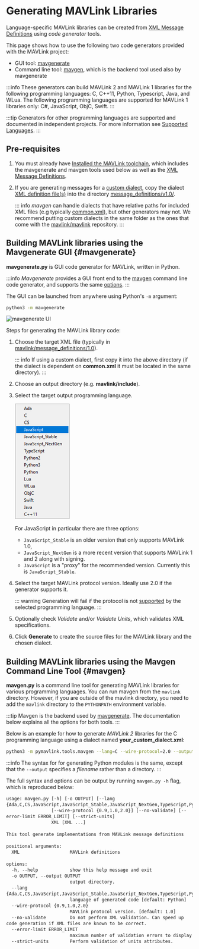 # Generating MAVLink Libraries

Language-specific MAVLink libraries can be created from [XML Message Definitions](../messages/index.md) using _code generator_ tools.

This page shows how to use the following two code generators provided with the MAVLink project:

- GUI tool: [mavgenerate](#mavgenerate)
- Command line tool: [mavgen](#mavgen), which is the backend tool used also by mavgenerate

:::info
These generators can build MAVLink 2 and MAVLink 1 libraries for the following programming languages: C, C++11, Python, Typescript, Java, and WLua.
The following programming languages are supported for MAVLink 1 libraries only: C#, JavaScript, ObjC, Swift.
:::

:::tip
Generators for other programming languages are supported and documented in independent projects.
For more information see [Supported Languages](../index.md#supported_languages).
:::

## Pre-requisites

1. You must already have [Installed the MAVLink toolchain](../getting_started/installation.md), which includes the mavgenerate and mavgen tools used below as well as the [XML Message Definitions](../messages/index.md).
2. If you are generating messages for a [custom dialect](../messages/index.md#dialects), copy the dialect [XML definition file(s)](../messages/index.md#xml-definition-files--dialects) into the directory [message_definitions/v1.0/](https://github.com/mavlink/mavlink/tree/master/message_definitions/v1.0).

   ::: info
   _mavgen_ can handle dialects that have relative paths for included XML files (e.g typically [common.xml](../messages/common.md)), but other generators may not.
   We recommend putting custom dialects in the same folder as the ones that come with the [mavlink/mavlink](https://github.com/mavlink/mavlink) repository.
   :::

## Building MAVLink libraries using the Mavgenerate GUI {#mavgenerate}

**mavgenerate.py** is GUI code generator for MAVLink, written in Python.

:::info
_Mavgenerate_ provides a GUI front end to the [mavgen](#mavgen) command line code generator, and supports the same [options](#mavgen_options).
:::

The GUI can be launched from anywhere using Python's `-m` argument:

```sh
python3 -m mavgenerate
```

![mavgenerate UI](../../assets/mavgen/mavlink_generator.png)

Steps for generating the MAVLink library code:

1. Choose the target XML file (typically in [mavlink/message_definitions/1.0](https://github.com/mavlink/mavlink/tree/master/message_definitions/v1.0)).

   ::: info
   If using a custom dialect, first copy it into the above directory (if the dialect is dependent on **common.xml** it must be located in the same directory).
   :::

2. Choose an output directory (e.g. **mavlink/include**).

3. Select the target output programming language.

   ![mavgenerate UI - language list](../../assets/mavgen/malink_gen_ui_languages.png)

   For JavaScript in particular there are three options:

   - `JavaScript_Stable` is an older version that only supports MAVLink 1.0,
   - `JavaScript_NextGen` is a more recent version that supports MAVLink 1 and 2 along with signing.
   - `JavaScript` is a "proxy" for the recommended version. Currently this is `JavaScript_Stable`.

4. Select the target MAVLink protocol version. Ideally use 2.0 if the generator supports it.

   ::: warning
   Generation will fail if the protocol is not [supported](../index.md#supported_languages) by the selected programming language.
   :::

5. Optionally check _Validate_ and/or _Validate Units_, which validates XML specifications.

6. Click **Generate** to create the source files for the MAVLink library and the chosen dialect.

## Building MAVLink libraries using the Mavgen Command Line Tool {#mavgen}

**mavgen.py** is a command line tool for generating MAVLink libraries for various programming languages.
You can run mavgen from the `mavlink` directory. However, if you are outside of the mavlink directory, you need to add the `mavlink` directory to the `PYTHONPATH` environment variable.

:::tip
Mavgen is the backend used by [mavgenerate](#mavgenerate).
The documentation below explains all the options for both tools.
:::

Below is an example for how to generate _MAVLink 2_ libraries for the C programming language using a dialect named **your_custom_dialect.xml**:

```sh
python3 -m pymavlink.tools.mavgen --lang=C --wire-protocol=2.0 --output=generated/include/mavlink/v2.0 message_definitions/v1.0/your_custom_dialect.xml
```

:::info
The syntax for for generating Python modules is the same, except that the `--output` specifies a _filename_ rather than a directory.
:::

  <!-- https://github.com/ArduPilot/pymavlink/issues/203 -->

<a id="mavgen_options"></a>
The full syntax and options can be output by running `mavgen.py -h` flag, which is reproduced below:

```
usage: mavgen.py [-h] [-o OUTPUT] [--lang {Ada,C,CS,JavaScript,JavaScript_Stable,JavaScript_NextGen,TypeScript,Python2,Python3,Python,Lua,WLua,ObjC,Swift,Java,C++11}]
                 [--wire-protocol {0.9,1.0,2.0}] [--no-validate] [--error-limit ERROR_LIMIT] [--strict-units]
                 XML [XML ...]

This tool generate implementations from MAVLink message definitions

positional arguments:
  XML                   MAVLink definitions

options:
  -h, --help            show this help message and exit
  -o OUTPUT, --output OUTPUT
                        output directory.
  --lang {Ada,C,CS,JavaScript,JavaScript_Stable,JavaScript_NextGen,TypeScript,Python2,Python3,Python,Lua,WLua,ObjC,Swift,Java,C++11}
                        language of generated code [default: Python]
  --wire-protocol {0.9,1.0,2.0}
                        MAVLink protocol version. [default: 1.0]
  --no-validate         Do not perform XML validation. Can speed up code generation if XML files are known to be correct.
  --error-limit ERROR_LIMIT
                        maximum number of validation errors to display
  --strict-units        Perform validation of units attributes.
```
